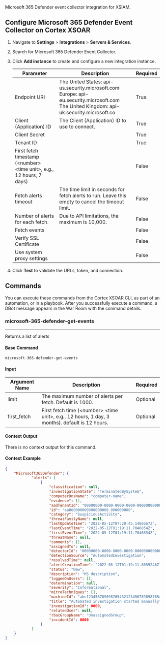Microsoft 365 Defender event collector integration for XSIAM.

## Configure Microsoft 365 Defender Event Collector on Cortex XSOAR

1. Navigate to **Settings** > **Integrations** > **Servers & Services**.
2. Search for Microsoft 365 Defender Event Collector.
3. Click **Add instance** to create and configure a new integration instance.

    | **Parameter** | **Description** | **Required** |
    | --- | --- | --- |
    | Endpoint URI | The United States: api-us.security.microsoft.com<br/>Europe: api-eu.security.microsoft.com<br/>The United Kingdom: api-uk.security.microsoft.co | True |
    | Client (Application) ID | The Client \(Application\) ID to use to connect. | True |
    | Client Secret |  | True |
    | Tenant ID |  | True |
    | First fetch timestamp (&lt;number&gt; &lt;time unit&gt;, e.g., 12 hours, 7 days) |  | False |
    | Fetch alerts timeout | The time limit in seconds for fetch alerts to run. Leave this empty to cancel the timeout limit. | False |
    | Number of alerts for each fetch. | Due to API limitations, the maximum is 10,000. | False |
    | Fetch events |  | False |
    | Verify SSL Certificate |  | False |
    | Use system proxy settings |  | False |

4. Click **Test** to validate the URLs, token, and connection.
## Commands
You can execute these commands from the Cortex XSOAR CLI, as part of an automation, or in a playbook.
After you successfully execute a command, a DBot message appears in the War Room with the command details.
### microsoft-365-defender-get-events
***
Returns a list of alerts


#### Base Command

`microsoft-365-defender-get-events`
#### Input

| **Argument Name** | **Description** | **Required** |
| --- | --- | --- |
| limit | The maximum number of alerts per fetch. Default is 1000. | Optional | 
| first_fetch | First fetch time (&lt;number&gt; &lt;time unit&gt;, e.g., 12 hours, 1 day, 3 months). default is 12 hours. | Optional | 


#### Context Output

There is no context output for this command.

#### Context Example
```json
{
    "Microsoft365Defender": {
            "alerts": [
                {
                    "classification": null, 
                    "investigationState": "TerminatedBySystem", 
                    "computerDnsName": "computer-name", 
                    "evidence": [], 
                    "aadTenantId": "00000000-0000-0000-0000-000000000000", 
                    "id": "aa000000000000000000_000000000", 
                    "category": "SuspiciousActivity", 
                    "threatFamilyName": null, 
                    "lastUpdateTime": "2022-05-12T07:29:45.1466667Z", 
                    "lastEventTime": "2022-05-12T01:19:11.7046854Z", 
                    "firstEventTime": "2022-05-12T01:19:11.7046854Z", 
                    "threatName": null, 
                    "comments": [], 
                    "assignedTo": null, 
                    "detectorId": "00000000-0000-0000-0000-000000000000", 
                    "detectionSource": "AutomatedInvestigation", 
                    "resolvedTime": null, 
                    "alertCreationTime": "2022-05-12T01:19:11.8059246Z", 
                    "status": "New", 
                    "description": "MS description", 
                    "loggedOnUsers": [], 
                    "determination": null, 
                    "severity": "Informational", 
                    "mitreTechniques": [], 
                    "machineId": "abc1234567890987654321234567890987654xyz", 
                    "title": "Automated investigation started manually", 
                    "investigationId": 0000, 
                    "relatedUser": null, 
                    "rbacGroupName": "UnassignedGroup", 
                    "incidentId": 0000
                }
            ]
    }
}
```